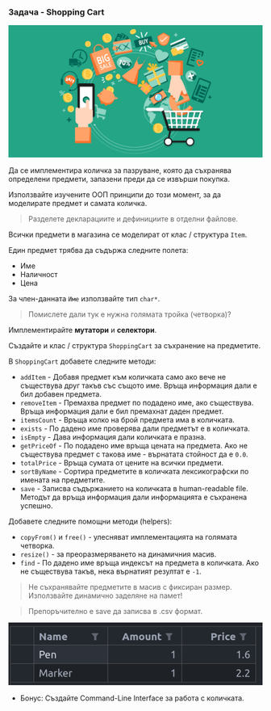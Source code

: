 ### Задача - Shopping Cart

![Shopping-Cart-Image](Res/shoppingcart.png)

Да се имплементира количка за пазруване, която да съхранява определени предмети, запазени преди да се извърши покупка.

Използвайте изучените ООП  принципи до този момент, за да моделирате предмет и самата количка.

> Разделете декларациите и дефинициите в отделни файлове.

Всички предмети в магазина се моделират от клас / структура `Item`.

Един предмет трябва да съдържа следните полета:
- Име
- Наличност
- Цена

За член-данната `Име` използвайте тип `char*`.

> Помислете дали тук е нужна голямата тройка (четворка)?

Имплементирайте **мутатори** и **селектори**.

Създайте и клас / структура `ShoppingCart` за съхранение на предметите.

В `ShoppingCart` добавете следните методи:
- `addItem` - Добавя предмет към количката само ако вече не съществува друг такъв със същото име. Връща информация дали е бил добавен предмета.
- `removeItem` - Премахва предмет по подадено име, ако съществува. Връща информация дали е бил премахнат даден предмет.
- `itemsCount` - Връща колко на брой предмета има в количката.
- `exists` - По дадено име проверява дали предметът е в количката. 
- `isEmpty` - Дава информация дали количката е празна.
- `getPriceOf` - По подадено име връща цената на предмета. Ако не съществува предмет с такова име - върнатата стойност да е `0.0`.
- `totalPrice` - Връща сумата от цените на всички предмети.
- `sortByName` - Сортира предметите в количката лексикографски по имената на предметите.
- `save` - Записва съдържанието на количката в human-readable file. Методът да връща информация дали информацията е съхранена успешно.

Добавете следните помощни методи (helpers):

- `copyFrom()` и `free()` - улесняват имплементацията на голямата четворка.
- `resize()` - за преоразмеряването на динамичния масив.
- `find` - По дадено име връща индексът на предмета в количката. Ако не съществува такъв, нека върнатият резултат е `-1`.

> Не съхранявайте предметите в масив с фиксиран размер. 
> Използвайте динамично заделяне на памет!

> Препоръчително е save да записва в .csv формат.

![](Res/csv.png)


* Бонус: Създайте Command-Line Interface за работа с количката.
